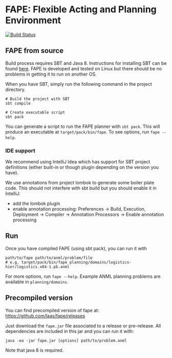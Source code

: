 # FAPE: Flexible Acting and Planning Environment

[![Build Status](https://travis-ci.org/arthur-bit-monnot/fape.svg?branch=master)](https://travis-ci.org/arthur-bit-monnot/fape)


## FAPE from source

Build process requires SBT and Java 8. Instructions for installing SBT can be found [here](http://www.scala-sbt.org/release/docs/Getting-Started/Setup.html). FAPE is
developed and tested on Linux but there should be no problems in getting it to run on another OS.

When you have SBT, simply run the following command in the project directory.

    # Build the project with SBT
    sbt compile

    # Create executable script
    sbt pack

You can generate a script to run the FAPE planner with `sbt pack`.
This will produce an executable at `target/pack/bin/fape`.
To see options, run `fape --help`.


### IDE support

We recommend using IntelliJ Idea which has support for SBT project
definitions (either built-in or though plugin depending on the version
you have).

We use annotations from project lombok to generate some boiler plate code.
This should not interfere with sbt build but you  should enable it in IntelliJ:

 - add the lombok plugin
 - enable annotation processing:
    Preferences -> Build, Execution, Deployment -> Compiler ->
     Annotation Processors -> Enable annotation processing


## Run

Once you have compiled FAPE (using sbt pack), you can run it with

    path/to/fape path/to/anml/problem/file
    # e.g. target/pack/bin/fape planning/domains/logistics-hier/logistics.x04-1.pb.anml

For more options, run `fape --help`.
Example ANML planning problems are available in `planning/domains`.



## Precompiled version

You can find precompiled version of fape at:
https://github.com/laas/fape/releases

Just download the `fape.jar` file associated to a release or pre-release.
All dependencies are included in this jar and you can run it with:

    java -ea -jar fape.jar [options] path/to/problem.anml

Note that java 8 is required.

